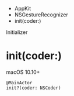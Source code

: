 

- AppKit
- NSGestureRecognizer
-  init(coder:) 

Initializer

# init(coder:)

macOS 10.10+

``` source
@MainActor
init?(coder: NSCoder)
```

